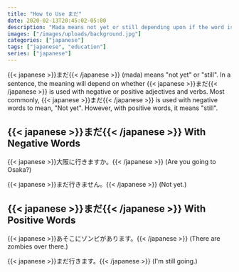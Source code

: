```yaml
---
title: "How to Use まだ"
date: 2020-02-13T20:45:02-05:00
description: "Mada means not yet or still depending upon if the word is used with negative or positive words."
images: ["/images/uploads/background.jpg"]
categories: ["japanese"]
tags: ["japanese", "education"]
series: ["japanese"]
---
```


{{< japanese >}}まだ{{< /japanese >}} (mada) means "not yet" or "still". In a sentence, the meaning will depend on whether {{< japanese >}}まだ{{< /japanese >}} is used with negative or positive adjectives and verbs. Most commonly, {{< japanese >}}まだ{{< /japanese >}} is used with negative words to mean, "Not yet". However, with positive words, it means "still".

## {{< japanese >}}まだ{{< /japanese >}} With Negative Words

{{< japanese >}}大阪に行きますか。{{< /japanese >}} (Are you going to Osaka?)

{{< japanese >}}まだ行きません。{{< /japanese >}} (Not yet.)

## {{< japanese >}}まだ{{< /japanese >}} With Positive Words

{{< japanese >}}あそこにゾンビがあります。{{< /japanese >}} (There are zombies over there.)

{{< japanese >}}まだ行きます。{{< /japanese >}} (I'm still going.)
